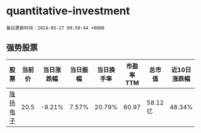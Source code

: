 # quantitative-investment

`最后更新时间：2024-05-27 09:50:44 +0800`

## 强势股票

|股票|当前价|当日涨跌幅|当日振幅|当日换手率|市盈率TTM|总市值|近10日涨跌幅|
|----|----|----|----|----|----|----|----|
|[隆扬电子](https://xueqiu.com/S/SZ301389)|20.5|-9.21%|7.57%|20.79%|60.97|58.12亿|48.34%|
